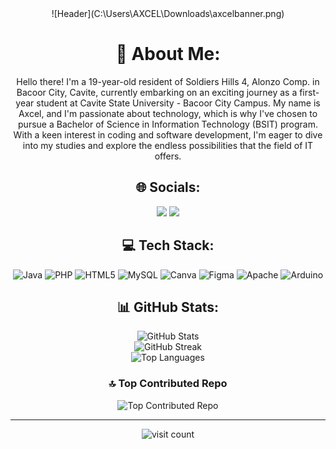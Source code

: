 <div align="center">
  ![Header](C:\Users\AXCEL\Downloads\axcelbanner.png)
  <h1>💫 About Me:</h1>
  <p>Hello there! I'm a 19-year-old resident of Soldiers Hills 4, Alonzo Comp. in Bacoor City, Cavite, currently embarking on an exciting journey as a first-year student at Cavite State University - Bacoor City Campus. My name is Axcel, and I'm passionate about technology, which is why I've chosen to pursue a Bachelor of Science in Information Technology (BSIT) program. With a keen interest in coding and software development, I'm eager to dive into my studies and explore the endless possibilities that the field of IT offers.</p>

  ## 🌐 Socials:
  <a href="https://facebook.com/deleusaxcel2004"><img src="https://img.shields.io/badge/Facebook-%231877F2.svg?logo=Facebook&logoColor=white"></a> 
  <a href="https://www.instagram.com/axceeelll13/"><img src="https://img.shields.io/badge/Instagram-%23E4405F.svg?logo=Instagram&logoColor=white"></a>

  ## 💻 Tech Stack:
  <img src="https://img.shields.io/badge/java-%23ED8B00.svg?style=for-the-badge&logo=openjdk&logoColor=white" alt="Java"/> 
  <img src="https://img.shields.io/badge/php-%23777BB4.svg?style=for-the-badge&logo=php&logoColor=white" alt="PHP"/> 
  <img src="https://img.shields.io/badge/html5-%23E34F26.svg?style=for-the-badge&logo=html5&logoColor=white" alt="HTML5"/> 
  <img src="https://img.shields.io/badge/mysql-4479A1.svg?style=for-the-badge&logo=mysql&logoColor=white" alt="MySQL"/> 
  <img src="https://img.shields.io/badge/Canva-%2300C4CC.svg?style=for-the-badge&logo=Canva&logoColor=white" alt="Canva"/> 
  <img src="https://img.shields.io/badge/figma-%23F24E1E.svg?style=for-the-badge&logo=figma&logoColor=white" alt="Figma"/> 
  <img src="https://img.shields.io/badge/apache-%23D42029.svg?style=for-the-badge&logo=apache&logoColor=white" alt="Apache"/> 
  <img src="https://img.shields.io/badge/-Arduino-00979D?style=for-the-badge&logo=Arduino&logoColor=white" alt="Arduino"/>

  ## 📊 GitHub Stats:
  ![GitHub Stats](https://github-readme-stats.vercel.app/api?username=AxcelDeLeus&theme=dark&hide_border=false&include_all_commits=false&count_private=false)<br/>
  ![GitHub Streak](https://github-readme-streak-stats.herokuapp.com/?user=AxcelDeLeus&theme=dark&hide_border=false)<br/>
  ![Top Languages](https://github-readme-stats.vercel.app/api/top-langs/?username=AxcelDeLeus&theme=dark&hide_border=false&include_all_commits=false&count_private=false&layout=compact)

  ### 🔝 Top Contributed Repo
  ![Top Contributed Repo](https://github-contributor-stats.vercel.app/api?username=AxcelDeLeus&limit=5&theme=dark&combine_all_yearly_contributions=true)

  ---
  <img src="https://visitcount.itsvg.in/api?id=AxcelDeLeus&icon=0&color=0" alt="visit count"/>
</div>
